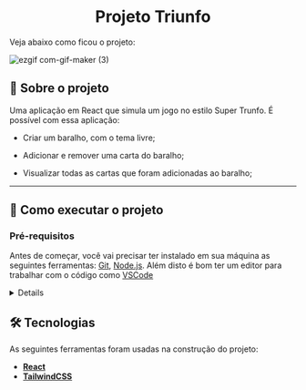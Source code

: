 <h1 align="center">Projeto Triunfo</h1>

<p> Veja abaixo como ficou o projeto:</p>

![ezgif com-gif-maker (3)](https://user-images.githubusercontent.com/94488292/203410317-f929051c-a98a-46b0-a2ea-d234ff20a138.gif)

## 📰 Sobre o projeto

Uma aplicação em React que simula um jogo no estilo Super Trunfo. É possível com essa aplicação: 
 - Criar um baralho, com o tema livre;

 - Adicionar e remover uma carta do baralho;

 - Visualizar todas as cartas que foram adicionadas ao baralho;

---

## 🚀 Como executar o projeto

### Pré-requisitos

Antes de começar, você vai precisar ter instalado em sua máquina as seguintes ferramentas:
[Git](https://git-scm.com), [Node.js](https://nodejs.org/en/). 
Além disto é bom ter um editor para trabalhar com o código como [VSCode](https://code.visualstudio.com/)
<details>

```bash

# Clone este repositório
git clone git@github.com:jdgflorentino/projeto-tryunfo.git

# Acesse a pasta do projeto no terminal/cmd
cd projeto-tryunfo

# Instale as dependências
npm install

# Inicie a aplicação React
npm start

# A aplicação inciará na porta:3000 - acesse http://localhost:3000

```
</details>

## 🛠 Tecnologias

As seguintes ferramentas foram usadas na construção do projeto:
-  **[React](https://pt-br.reactjs.org/)**
-  **[TailwindCSS](https://tailwindcss.com/)**
